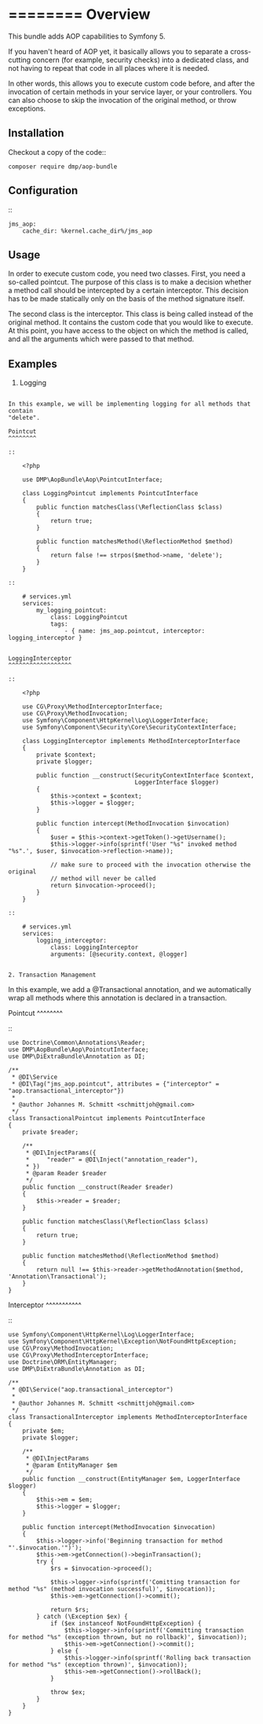 ========
Overview
========

This bundle adds AOP capabilities to Symfony 5.

If you haven't heard of AOP yet, it basically allows you to separate a
cross-cutting concern (for example, security checks) into a dedicated class,
and not having to repeat that code in all places where it is needed.

In other words, this allows you to execute custom code before, and after the
invocation of certain methods in your service layer, or your controllers. You
can also choose to skip the invocation of the original method, or throw exceptions.

Installation
------------
Checkout a copy of the code::

    composer require dmp/aop-bundle

Configuration
-------------
::

    jms_aop:
        cache_dir: %kernel.cache_dir%/jms_aop


Usage
-----
In order to execute custom code, you need two classes. First, you need a so-called
pointcut. The purpose of this class is to make a decision whether a method call
should be intercepted by a certain interceptor. This decision has to be made
statically only on the basis of the method signature itself.

The second class is the interceptor. This class is being called instead
of the original method. It contains the custom code that you would like to
execute. At this point, you have access to the object on which the method is
called, and all the arguments which were passed to that method.

Examples
--------

1. Logging
~~~~~~~~~~

In this example, we will be implementing logging for all methods that contain
"delete".

Pointcut
^^^^^^^^

::

    <?php

    use DMP\AopBundle\Aop\PointcutInterface;

    class LoggingPointcut implements PointcutInterface
    {
        public function matchesClass(\ReflectionClass $class)
        {
            return true;
        }

        public function matchesMethod(\ReflectionMethod $method)
        {
            return false !== strpos($method->name, 'delete');
        }
    }

::

    # services.yml
    services:
        my_logging_pointcut:
            class: LoggingPointcut
            tags:
                - { name: jms_aop.pointcut, interceptor: logging_interceptor }


LoggingInterceptor
^^^^^^^^^^^^^^^^^^

::

    <?php

    use CG\Proxy\MethodInterceptorInterface;
    use CG\Proxy\MethodInvocation;
    use Symfony\Component\HttpKernel\Log\LoggerInterface;
    use Symfony\Component\Security\Core\SecurityContextInterface;

    class LoggingInterceptor implements MethodInterceptorInterface
    {
        private $context;
        private $logger;

        public function __construct(SecurityContextInterface $context,
                                    LoggerInterface $logger)
        {
            $this->context = $context;
            $this->logger = $logger;
        }

        public function intercept(MethodInvocation $invocation)
        {
            $user = $this->context->getToken()->getUsername();
            $this->logger->info(sprintf('User "%s" invoked method "%s".', $user, $invocation->reflection->name));

            // make sure to proceed with the invocation otherwise the original
            // method will never be called
            return $invocation->proceed();
        }
    }

::

    # services.yml
    services:
        logging_interceptor:
            class: LoggingInterceptor
            arguments: [@security.context, @logger]


2. Transaction Management
~~~~~~~~~~~~~~~~~~~~~~~~~

In this example, we add a @Transactional annotation, and we automatically wrap all methods
where this annotation is declared in a transaction.

Pointcut
^^^^^^^^

::

    use Doctrine\Common\Annotations\Reader;
    use DMP\AopBundle\Aop\PointcutInterface;
    use DMP\DiExtraBundle\Annotation as DI;

    /**
     * @DI\Service
     * @DI\Tag("jms_aop.pointcut", attributes = {"interceptor" = "aop.transactional_interceptor"})
     *
     * @author Johannes M. Schmitt <schmittjoh@gmail.com>
     */
    class TransactionalPointcut implements PointcutInterface
    {
        private $reader;

        /**
         * @DI\InjectParams({
         *     "reader" = @DI\Inject("annotation_reader"),
         * })
         * @param Reader $reader
         */
        public function __construct(Reader $reader)
        {
            $this->reader = $reader;
        }

        public function matchesClass(\ReflectionClass $class)
        {
            return true;
        }

        public function matchesMethod(\ReflectionMethod $method)
        {
            return null !== $this->reader->getMethodAnnotation($method, 'Annotation\Transactional');
        }
    }

Interceptor
^^^^^^^^^^^

::

    use Symfony\Component\HttpKernel\Log\LoggerInterface;
    use Symfony\Component\HttpKernel\Exception\NotFoundHttpException;
    use CG\Proxy\MethodInvocation;
    use CG\Proxy\MethodInterceptorInterface;
    use Doctrine\ORM\EntityManager;
    use DMP\DiExtraBundle\Annotation as DI;

    /**
     * @DI\Service("aop.transactional_interceptor")
     *
     * @author Johannes M. Schmitt <schmittjoh@gmail.com>
     */
    class TransactionalInterceptor implements MethodInterceptorInterface
    {
        private $em;
        private $logger;

        /**
         * @DI\InjectParams
         * @param EntityManager $em
         */
        public function __construct(EntityManager $em, LoggerInterface $logger)
        {
            $this->em = $em;
            $this->logger = $logger;
        }

        public function intercept(MethodInvocation $invocation)
        {
            $this->logger->info('Beginning transaction for method "'.$invocation.'")');
            $this->em->getConnection()->beginTransaction();
            try {
                $rs = $invocation->proceed();

                $this->logger->info(sprintf('Comitting transaction for method "%s" (method invocation successful)', $invocation));
                $this->em->getConnection()->commit();

                return $rs;
            } catch (\Exception $ex) {
                if ($ex instanceof NotFoundHttpException) {
                    $this->logger->info(sprintf('Committing transaction for method "%s" (exception thrown, but no rollback)', $invocation));
                    $this->em->getConnection()->commit();
                } else {
                    $this->logger->info(sprintf('Rolling back transaction for method "%s" (exception thrown)', $invocation));
                    $this->em->getConnection()->rollBack();
                }

                throw $ex;
            }
        }
    }
